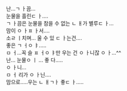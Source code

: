 난...ㄱ ㅏ끔...
<br />
눈물을 흘린ㄷ ㅏ....
<br />
ㄱ ㅏ끔은 눈물을 참을 수 없는 ㄴ ㅐ가 별루ㄷ ㅏ...
<br />
맘이 ㅇ ㅏㅍ ㅏ서....
<br />
소ㄹ ㅣ치며... 울 수 있 ㄷ ㅏ는건....
<br />
좋은 ㄱ ㅓㅇ ㅑ.....
<br />
ㅁ ㅓ...꼭 슬 ㅍ ㅓㅇ ㅑ만 우는 건 ㅇ ㅏ니잖 ㅇ ㅏ...^^
<br />
난... 눈물ㅇ ㅣ ... 좋 다.....
<br />
ㅇ ㅏ니...
<br />
ㅁ ㅓ 리가 ㅇ ㅏ닌....
<br />
맘으로.....우는 ㄴ ㅐㄱㅏ 좋ㄷ ㅏ.....
